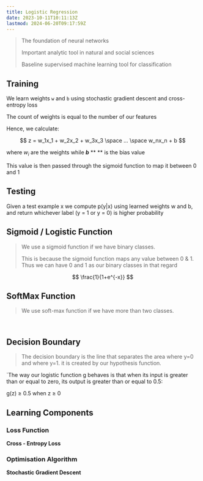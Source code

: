 ```yaml
---
title: Logistic Regression
date: 2023-10-11T10:11:13Z
lastmod: 2024-06-20T09:17:59Z
---
```


> The foundation of neural networks
>
> Important analytic tool in natural and social sciences
>
> Baseline supervised machine learning tool for classification

## Training

We learn weights `w`​ and `b`​ using stochastic gradient descent and cross-entropy loss

The count of weights is equal to the number of our features

Hence, we calculate:

$$
z = w_1x_1 + w_2x_2 + w_3x_3 \space ... \space w_nx_n + b
$$

where $w_i$ are the weights while **$b$** \*\* \*\* is the bias value

This value is then passed through the sigmoid function to map it between 0 and 1

## Testing

Given a test example x we compute p(y|x) using learned weights w and b, and return whichever label (y = 1 or y = 0) is higher probability

## Sigmoid / Logistic Function

> We use a sigmoid function if we have binary classes.
>
> This is because the sigmoid function maps any value between 0 & 1. Thus we can have 0 and 1 as our binary classes in that regard

$$
\frac{1}{1+e^{-x}}
$$

## SoftMax Function

> We use soft-max function if we have more than two classes.

‍

## Decision Boundary

> The decision boundary is the line that separates the area where y=0 and where y=1. it is created by our hypothesis function.

\`The way our logistic function g behaves is that when its input is greater than or equal to zero, its output is greater than or equal to 0.5:

g(z) ≥ 0.5 when z ≥ 0

## Learning Components

### Loss Function

**Cross - Entropy Loss**

### Optimisation Algorithm

**Stochastic Gradient Descent**
